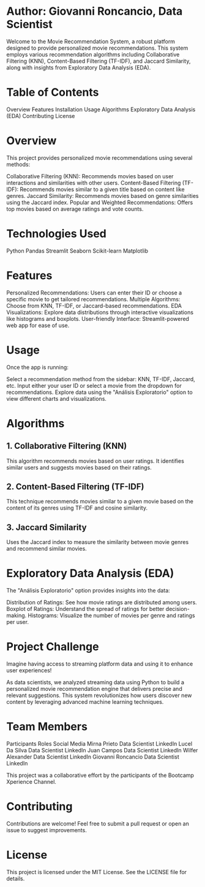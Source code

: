 # Author: Giovanni Roncancio, Data Scientist
Welcome to the Movie Recommendation System, a robust platform designed to provide personalized movie recommendations. This system employs various recommendation algorithms including Collaborative Filtering (KNN), Content-Based Filtering (TF-IDF), and Jaccard Similarity, along with insights from Exploratory Data Analysis (EDA).

# Table of Contents
Overview
Features
Installation
Usage
Algorithms
Exploratory Data Analysis (EDA)
Contributing
License

# Overview
This project provides personalized movie recommendations using several methods:

Collaborative Filtering (KNN): Recommends movies based on user interactions and similarities with other users.
Content-Based Filtering (TF-IDF): Recommends movies similar to a given title based on content like genres.
Jaccard Similarity: Recommends movies based on genre similarities using the Jaccard index.
Popular and Weighted Recommendations: Offers top movies based on average ratings and vote counts.

# Technologies Used
Python
Pandas
Streamlit
Seaborn
Scikit-learn
Matplotlib

# Features
Personalized Recommendations: Users can enter their ID or choose a specific movie to get tailored recommendations.
Multiple Algorithms: Choose from KNN, TF-IDF, or Jaccard-based recommendations.
EDA Visualizations: Explore data distributions through interactive visualizations like histograms and boxplots.
User-friendly Interface: Streamlit-powered web app for ease of use.

# Usage
Once the app is running:

Select a recommendation method from the sidebar: KNN, TF-IDF, Jaccard, etc.
Input either your user ID or select a movie from the dropdown for recommendations.
Explore data using the "Análisis Exploratorio" option to view different charts and visualizations.

# Algorithms
## 1. Collaborative Filtering (KNN)
This algorithm recommends movies based on user ratings. It identifies similar users and suggests movies based on their ratings.

## 2. Content-Based Filtering (TF-IDF)
This technique recommends movies similar to a given movie based on the content of its genres using TF-IDF and cosine similarity.

## 3. Jaccard Similarity
Uses the Jaccard index to measure the similarity between movie genres and recommend similar movies.

# Exploratory Data Analysis (EDA)
The "Análisis Exploratorio" option provides insights into the data:

Distribution of Ratings: See how movie ratings are distributed among users.
Boxplot of Ratings: Understand the spread of ratings for better decision-making.
Histograms: Visualize the number of movies per genre and ratings per user.

# Project Challenge
Imagine having access to streaming platform data and using it to enhance user experiences!

As data scientists, we analyzed streaming data using Python to build a personalized movie recommendation engine that delivers precise and relevant suggestions. This system revolutionizes how users discover new content by leveraging advanced machine learning techniques.

# Team Members
Participants	Roles	Social Media
Mirna Prieto	Data Scientist	LinkedIn
Lucel Da Silva	Data Scientist	LinkedIn
Juan Campos	Data Scientist	LinkedIn
Wilfer Alexander	Data Scientist	LinkedIn
Giovanni Roncancio	Data Scientist	LinkedIn

This project was a collaborative effort by the participants of the Bootcamp Xperience Channel.

# Contributing
Contributions are welcome! Feel free to submit a pull request or open an issue to suggest improvements.

# License
This project is licensed under the MIT License. See the LICENSE file for details.
